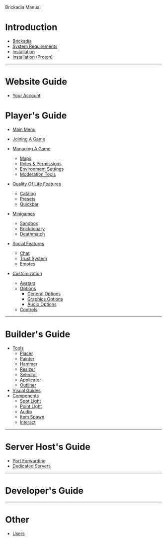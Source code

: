 Brickadia Manual

# Introduction

- [Brickadia](brickadia.md)
- [System Requirements](system_requirements.md)
- [Installation](installation.md)
- [Installation (Proton)](installation_proton.md)

---

# Website Guide

- [Your Account]()

# Player's Guide

- [Main Menu](players/main_menu.md)
- [Joining A Game](players/server_list)
- [Managing A Game](players/server_management.md)
  - [Maps](server_management/maps/maps.md)
  - [Roles & Permissions]()
  - [Environment Settings]()
  - [Moderation Tools]()

- [Quality Of Life Features](qol_features/qol_features.md)
  - [Catalog](qol_features/catalog/catalog.md)
  - [Presets](qol_features/presets/presets.md)
  - [Quickbar](qol_features/quickbar/quickbar.md)

- [Minigames]()
  - [Sandbox]()
  - [Bricktionary]()
  - [Deathmatch]()

- [Social Features]()
  - [Chat]()
  - [Trust System]()
  - [Emotes]()

- [Customization]()
  - [Avatars]()
  - [Options]()
    - [General Options]()
    - [Graphics Options]()
    - [Audio Options]()
  - [Controls]()

---

# Builder's Guide

- [Tools](builders/tools/tools.md)
  - [Placer](builders/tools/placer/placer.md)
  - [Painter](builders/tools/painter/painter.md)
  - [Hammer](builders/tools/hammer/hammer.md)
  - [Resizer](builders/tools/resizer/resizer.md)
  - [Selector](builders/tools/selector/selector.md)
  - [Applicator](builders/tools/applicator/applicator.md)
  - [Outliner](builders/tools/outliner/outliner.md)
- [Visual Guides](builders/guides/guides.md)
- [Components](components/components.md)
  - [Spot Light](components/spot_light/spot_light.md)
  - [Point Light](components/point_light/point_light.md)
  - [Audio](components/audio/audio.md)
  - [Item Spawn](components/item_spawn/item_spawn.md)
  - [Interact]()

---

# Server Host's Guide

- [Port Forwarding]()
- [Dedicated Servers]()

---

# Developer's Guide

---

# Other

- [Users](users/users.md)